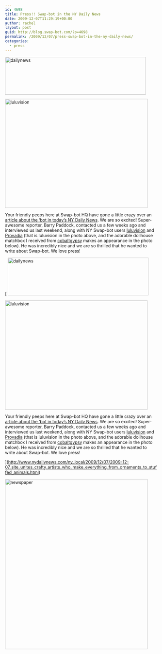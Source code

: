 ```yaml
---
id: 4698
title: Press!! Swap-bot in the NY Daily News
date: 2009-12-07T11:29:19+00:00
author: rachel
layout: post
guid: http://blog.swap-bot.com/?p=4698
permalink: /2009/12/07/press-swap-bot-in-the-ny-daily-news/
categories:
  - press
---
```

  [<img src="http://blog.swap-bot.com/wp-content/uploads/2009/12/dailynews.jpg" alt="dailynews" title="dailynews" width="464" height="124" class="aligncenter size-full wp-image-4699" srcset="http://blog.swap-bot.com/wp-content/uploads/2009/12/dailynews-300x80.jpg 300w, http://blog.swap-bot.com/wp-content/uploads/2009/12/dailynews.jpg 464w" sizes="(max-width: 464px) 100vw, 464px" />](http://www.nydailynews.com/ny_local/2009/12/07/2009-12-07_site_unites_crafty_artists_who_make_everything_from_ornaments_to_stuffed_animals.html)
  
[<img src="http://blog.swap-bot.com/wp-content/uploads/2009/12/luluvision.jpg" alt="luluvision" title="luluvision" width="470" height="359" class="aligncenter size-full wp-image-4700" srcset="http://blog.swap-bot.com/wp-content/uploads/2009/12/luluvision-300x229.jpg 300w, http://blog.swap-bot.com/wp-content/uploads/2009/12/luluvision.jpg 470w" sizes="(max-width: 470px) 100vw, 470px" />](http://www.nydailynews.com/ny_local/2009/12/07/2009-12-07_site_unites_crafty_artists_who_make_everything_from_ornaments_to_stuffed_animals.html)

Your friendly peeps here at Swap-bot HQ have gone a little crazy over an [article about the &#8216;bot in today&#8217;s NY Daily News](http://www.nydailynews.com/ny_local/2009/12/07/2009-12-07_site_unites_crafty_artists_who_make_everything_from_ornaments_to_stuffed_animals.html). We are so excited! Super-awesome reporter, Barry Paddock, contacted us a few weeks ago and interviewed us last weekend, along with NY Swap-bot users [luluvision](http://www.swap-bot.com/user:luluvision) and [Provadia](http://www.swap-bot.com/user:provadia) (that is luluvision in the photo above, and the adorable dollhouse matchbox I received from [cobaltgypsy](http://www.swap-bot.com/user:cobaltgypsy) makes an appearance in the photo below). He was incredibly nice and we are so thrilled that he wanted to write about Swap-bot. We love press!

[  [<img src="http://blog.swap-bot.com/wp-content/uploads/2009/12/dailynews.jpg" alt="dailynews" title="dailynews" width="464" height="124" class="aligncenter size-full wp-image-4699" srcset="http://blog.swap-bot.com/wp-content/uploads/2009/12/dailynews-300x80.jpg 300w, http://blog.swap-bot.com/wp-content/uploads/2009/12/dailynews.jpg 464w" sizes="(max-width: 464px) 100vw, 464px" />](http://www.nydailynews.com/ny_local/2009/12/07/2009-12-07_site_unites_crafty_artists_who_make_everything_from_ornaments_to_stuffed_animals.html)
  
[<img src="http://blog.swap-bot.com/wp-content/uploads/2009/12/luluvision.jpg" alt="luluvision" title="luluvision" width="470" height="359" class="aligncenter size-full wp-image-4700" srcset="http://blog.swap-bot.com/wp-content/uploads/2009/12/luluvision-300x229.jpg 300w, http://blog.swap-bot.com/wp-content/uploads/2009/12/luluvision.jpg 470w" sizes="(max-width: 470px) 100vw, 470px" />](http://www.nydailynews.com/ny_local/2009/12/07/2009-12-07_site_unites_crafty_artists_who_make_everything_from_ornaments_to_stuffed_animals.html)

Your friendly peeps here at Swap-bot HQ have gone a little crazy over an [article about the &#8216;bot in today&#8217;s NY Daily News](http://www.nydailynews.com/ny_local/2009/12/07/2009-12-07_site_unites_crafty_artists_who_make_everything_from_ornaments_to_stuffed_animals.html). We are so excited! Super-awesome reporter, Barry Paddock, contacted us a few weeks ago and interviewed us last weekend, along with NY Swap-bot users [luluvision](http://www.swap-bot.com/user:luluvision) and [Provadia](http://www.swap-bot.com/user:provadia) (that is luluvision in the photo above, and the adorable dollhouse matchbox I received from [cobaltgypsy](http://www.swap-bot.com/user:cobaltgypsy) makes an appearance in the photo below). He was incredibly nice and we are so thrilled that he wanted to write about Swap-bot. We love press!

](http://www.nydailynews.com/ny_local/2009/12/07/2009-12-07_site_unites_crafty_artists_who_make_everything_from_ornaments_to_stuffed_animals.html) 

<img src="http://blog.swap-bot.com/wp-content/uploads/2009/12/newspaper.jpg" alt="newspaper" title="newspaper" width="470" height="560" class="aligncenter size-full wp-image-4701" />